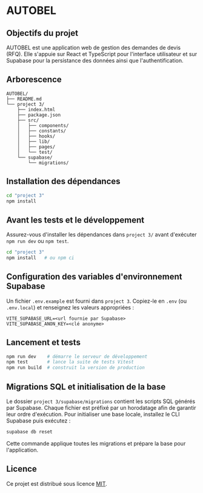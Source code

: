# AUTOBEL

## Objectifs du projet

AUTOBEL est une application web de gestion des demandes de devis (RFQ). Elle s'appuie sur React et TypeScript pour l'interface utilisateur et sur Supabase pour la persistance des données ainsi que l'authentification.

## Arborescence

```
AUTOBEL/
├── README.md
└── project 3/
    ├── index.html
    ├── package.json
    ├── src/
    │   ├── components/
    │   ├── constants/
    │   ├── hooks/
    │   ├── lib/
    │   ├── pages/
    │   └── test/
    └── supabase/
        └── migrations/
```

## Installation des dépendances

```bash
cd "project 3"
npm install
```

## Avant les tests et le développement

Assurez-vous d'installer les dépendances dans `project 3/` avant d'exécuter `npm run dev` ou `npm test`.

```bash
cd "project 3"
npm install   # ou npm ci
```

## Configuration des variables d'environnement Supabase

Un fichier `.env.example` est fourni dans `project 3`. Copiez-le en `.env` (ou `.env.local`) et renseignez les valeurs appropriées :

```
VITE_SUPABASE_URL=<url fournie par Supabase>
VITE_SUPABASE_ANON_KEY=<clé anonyme>
```

## Lancement et tests

```bash
npm run dev    # démarre le serveur de développement
npm test       # lance la suite de tests Vitest
npm run build  # construit la version de production
```

## Migrations SQL et initialisation de la base

Le dossier `project 3/supabase/migrations` contient les scripts SQL générés par Supabase. Chaque fichier est préfixé par un horodatage afin de garantir leur ordre d'exécution. Pour initialiser une base locale, installez le CLI Supabase puis exécutez :

```bash
supabase db reset
```

Cette commande applique toutes les migrations et prépare la base pour l'application.

## Licence

Ce projet est distribué sous licence [MIT](LICENSE).
